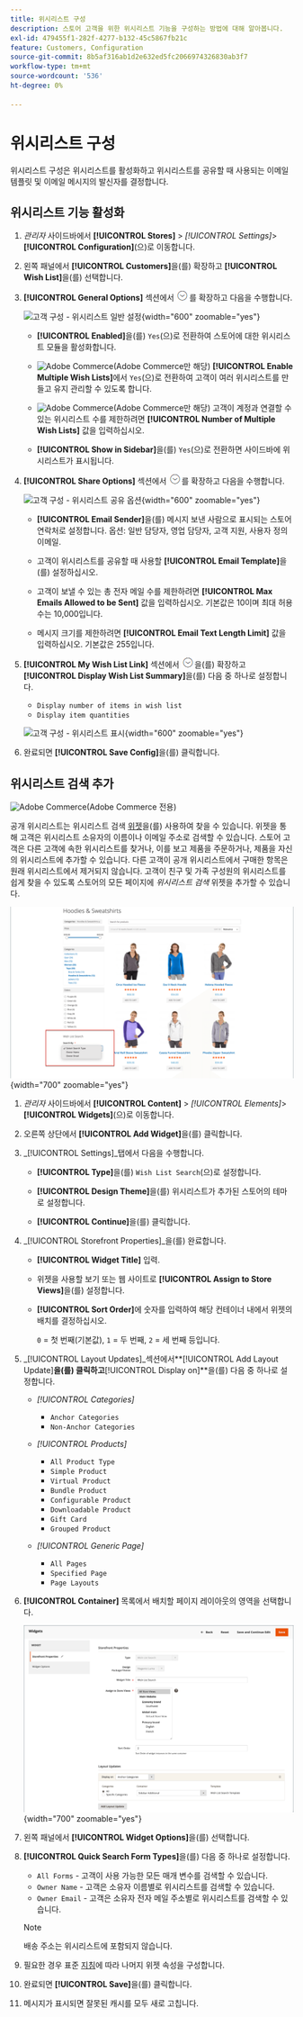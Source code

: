 ```yaml
---
title: 위시리스트 구성
description: 스토어 고객을 위한 위시리스트 기능을 구성하는 방법에 대해 알아봅니다.
exl-id: 479455f1-282f-4277-b132-45c5867fb21c
feature: Customers, Configuration
source-git-commit: 8b5af316ab1d2e632ed5fc2066974326830ab3f7
workflow-type: tm+mt
source-wordcount: '536'
ht-degree: 0%

---
```


# 위시리스트 구성

위시리스트 구성은 위시리스트를 활성화하고 위시리스트를 공유할 때 사용되는 이메일 템플릿 및 이메일 메시지의 발신자를 결정합니다.

## 위시리스트 기능 활성화

1. _관리자_ 사이드바에서 **[!UICONTROL Stores]** > _[!UICONTROL Settings]_>**[!UICONTROL Configuration]**(으)로 이동합니다.

1. 왼쪽 패널에서 **[!UICONTROL Customers]**&#x200B;을(를) 확장하고 **[!UICONTROL Wish List]**&#x200B;을(를) 선택합니다.

1. **[!UICONTROL General Options]** 섹션에서 ![확장 선택기](../assets/icon-display-expand.png)를 확장하고 다음을 수행합니다.

   ![고객 구성 - 위시리스트 일반 설정](../configuration-reference/customers/assets/wishlist-general-options.png){width="600" zoomable="yes"}

   - **[!UICONTROL Enabled]**&#x200B;을(를) `Yes`(으)로 전환하여 스토어에 대한 위시리스트 모듈을 활성화합니다.

   - ![Adobe Commerce](../assets/adobe-logo.svg)(Adobe Commerce만 해당) **[!UICONTROL Enable Multiple Wish Lists]**&#x200B;에서 `Yes`(으)로 전환하여 고객이 여러 위시리스트를 만들고 유지 관리할 수 있도록 합니다.

   - ![Adobe Commerce](../assets/adobe-logo.svg)(Adobe Commerce만 해당) 고객이 계정과 연결할 수 있는 위시리스트 수를 제한하려면 **[!UICONTROL Number of Multiple Wish Lists]** 값을 입력하십시오.

   - **[!UICONTROL Show in Sidebar]**&#x200B;을(를) `Yes`(으)로 전환하면 사이드바에 위시리스트가 표시됩니다.

1. **[!UICONTROL Share Options]** 섹션에서 ![확장 선택기](../assets/icon-display-expand.png)를 확장하고 다음을 수행합니다.

   ![고객 구성 - 위시리스트 공유 옵션](../configuration-reference/customers/assets/wishlist-share-options.png){width="600" zoomable="yes"}

   - **[!UICONTROL Email Sender]**&#x200B;을(를) 메시지 보낸 사람으로 표시되는 스토어 연락처로 설정합니다. 옵션: 일반 담당자, 영업 담당자, 고객 지원, 사용자 정의 이메일.

   - 고객이 위시리스트를 공유할 때 사용할 **[!UICONTROL Email Template]**&#x200B;을(를) 설정하십시오.

   - 고객이 보낼 수 있는 총 전자 메일 수를 제한하려면 **[!UICONTROL Max Emails Allowed to be Sent]** 값을 입력하십시오. 기본값은 10이며 최대 허용 수는 10,000입니다.

   - 메시지 크기를 제한하려면 **[!UICONTROL Email Text Length Limit]** 값을 입력하십시오. 기본값은 255입니다.

1. **[!UICONTROL My Wish List Link]** 섹션에서 ![확장 선택기](../assets/icon-display-expand.png)을(를) 확장하고 **[!UICONTROL Display Wish List Summary]**&#x200B;을(를) 다음 중 하나로 설정합니다.

   - `Display number of items in wish list`
   - `Display item quantities`

   ![고객 구성 - 위시리스트 표시](../configuration-reference/customers/assets/wishlist-my-wishlist-link.png){width="600" zoomable="yes"}

1. 완료되면 **[!UICONTROL Save Config]**&#x200B;을(를) 클릭합니다.

## 위시리스트 검색 추가

![Adobe Commerce](../assets/adobe-logo.svg)(Adobe Commerce 전용)

공개 위시리스트는 위시리스트 검색 [위젯](../content-design/widgets.md)을(를) 사용하여 찾을 수 있습니다. 위젯을 통해 고객은 위시리스트 소유자의 이름이나 이메일 주소로 검색할 수 있습니다. 스토어 고객은 다른 고객에 속한 위시리스트를 찾거나, 이를 보고 제품을 주문하거나, 제품을 자신의 위시리스트에 추가할 수 있습니다. 다른 고객이 공개 위시리스트에서 구매한 항목은 원래 위시리스트에서 제거되지 않습니다. 고객이 친구 및 가족 구성원의 위시리스트를 쉽게 찾을 수 있도록 스토어의 모든 페이지에 _위시리스트 검색_ 위젯을 추가할 수 있습니다.

![Storefront 예 - 위시리스트 검색](./assets/storefront-wishlist-search.png){width="700" zoomable="yes"}

1. _관리자_ 사이드바에서 **[!UICONTROL Content]** > _[!UICONTROL Elements]_>**[!UICONTROL Widgets]**(으)로 이동합니다.

1. 오른쪽 상단에서 **[!UICONTROL Add Widget]**&#x200B;을(를) 클릭합니다.

1. _[!UICONTROL Settings]_탭에서 다음을 수행합니다.

   - **[!UICONTROL Type]**&#x200B;을(를) `Wish List Search`(으)로 설정합니다.

   - **[!UICONTROL Design Theme]**&#x200B;을(를) 위시리스트가 추가된 스토어의 테마로 설정합니다.

   - **[!UICONTROL Continue]**&#x200B;을(를) 클릭합니다.

1. _[!UICONTROL Storefront Properties]_을(를) 완료합니다.

   - **[!UICONTROL Widget Title]** 입력.

   - 위젯을 사용할 보기 또는 웹 사이트로 **[!UICONTROL Assign to Store Views]**&#x200B;을(를) 설정합니다.

   - **[!UICONTROL Sort Order]**&#x200B;에 숫자를 입력하여 해당 컨테이너 내에서 위젯의 배치를 결정하십시오.

     `0` = 첫 번째(기본값), `1` = 두 번째, `2` = 세 번째 등입니다.

1. _[!UICONTROL Layout Updates]_섹션에서&#x200B;**[!UICONTROL Add Layout Update]**을(를) 클릭하고&#x200B;**[!UICONTROL Display on]**을(를) 다음 중 하나로 설정합니다.

   - _[!UICONTROL Categories]_

      - `Anchor Categories`
      - `Non-Anchor Categories`

   - _[!UICONTROL Products]_

      - `All Product Type`
      - `Simple Product`
      - `Virtual Product`
      - `Bundle Product`
      - `Configurable Product`
      - `Downloadable Product`
      - `Gift Card`
      - `Grouped Product`

   - _[!UICONTROL Generic Page]_

      - `All Pages`
      - `Specified Page`
      - `Page Layouts`

1. **[!UICONTROL Container]** 목록에서 배치할 페이지 레이아웃의 영역을 선택합니다.

   ![위시리스트 검색 위젯 - 레이아웃](./assets/widget-wishlist-search-storefront.png){width="700" zoomable="yes"}

1. 왼쪽 패널에서 **[!UICONTROL Widget Options]**&#x200B;을(를) 선택합니다.

1. **[!UICONTROL Quick Search Form Types]**&#x200B;을(를) 다음 중 하나로 설정합니다.

   - `All Forms` - 고객이 사용 가능한 모든 매개 변수를 검색할 수 있습니다.
   - `Owner Name` - 고객은 소유자 이름별로 위시리스트를 검색할 수 있습니다.
   - `Owner Email` - 고객은 소유자 전자 메일 주소별로 위시리스트를 검색할 수 있습니다.

   >[!NOTE]
   >
   >배송 주소는 위시리스트에 포함되지 않습니다.

1. 필요한 경우 표준 [지침](../content-design/widget-create.md)에 따라 나머지 위젯 속성을 구성합니다.

1. 완료되면 **[!UICONTROL Save]**&#x200B;을(를) 클릭합니다.

1. 메시지가 표시되면 잘못된 캐시를 모두 새로 고칩니다.
